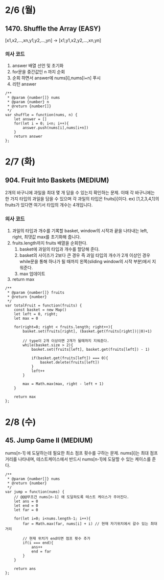 # 2/6 (월)
## 1470. Shuffle the Array (EASY)
[x1,x2,...,xn,y1,y2,...,yn] -> [x1,y1,x2,y2,...,xn,yn]

### 의사 코드
1. answer 배열 선언 및 초기화
2. for문을 중간값인 n 까지 순회
3. 순회 하면서 answer에 nums[i],nums[i+n] 푸시
4. 리턴 answer

```
/**
 * @param {number[]} nums
 * @param {number} n
 * @return {number[]}
 */
var shuffle = function(nums, n) {
    let answer = []
    for(let i = 0; i<n; i++){
        answer.push(nums[i],nums[i+n])
    }
    return answer 
};
```

# 2/7 (화)
## 904. Fruit Into Baskets (MEDIUM)
2개의 바구니에 과일을 최대 몇 개 담을 수 있는지 확인하는 문제.
이때 각 바구니에는 한 가지 타입의 과일을 담을 수 있으며
각 과일의 타입은 fruits[i]이다.
ex) [1,2,3,4,1]의 fruits가 있다면 여기서 타입의 개수는 4개입니다. 

### 의사 코드
1. 과일의 타입과 개수를 기록할 basket, window의 시작과 끝을 나타내는 left, right, 최댓값 max를 초기화해 줍니다.
2. fruits.length까지 fruits 배열을 순회한다.
   1. basket에 과일의 타입과 개수를 할당해 준다.
   2. basket의 사이즈가 2보다 큰 경우 즉 과일 타입의 개수가 2개 이상인 경우 while문을 통해 하나가 될 때까지 왼쪽(sliding window의 시작 부분)에서 지워준다.
   3. max 업데이트
3. return max

```
/**
 * @param {number[]} fruits
 * @return {number}
 */
var totalFruit = function(fruits) {
    const basket = new Map()
    let left = 0, right;
    let max = 0 
    
    for(right=0; right < fruits.length; right++){
        basket.set(fruits[right], (basket.get(fruits[right])||0)+1)
        
        // type이 2개 이상이면 2개가 될때까지 지워준다.
        while(basket.size > 2){
            basket.set(fruits[left], basket.get(fruits[left]) - 1)
            
            if(basket.get(fruits[left]) === 0){
                basket.delete(fruits[left])
            }
            left++
        }
        
        max = Math.max(max, right - left + 1)
    }
    
    return max
};
```

# 2/8 (수)
## 45. Jump Game II (MEDIUM)
nums[n-1] 에 도달하는데 필요한 최소 점프 횟수를 구하는 문제.
nums[i]는 최대 점프 거리를 나타내며, 테스트케이스에서 반드시 nums[n-1]에 도달할 수 있는 케이스를 준다.

```
/**
 * @param {number[]} nums
 * @return {number}
 */
var jump = function(nums) {
    // @@@무조건 nums[n-1] 에 도달하도록 테스트 케이스가 주어진다. 
    let ans = 0 
    let end = 0 
    let far = 0
    
    for(let i=0; i<nums.length-1; i++){
        far = Math.max(far, nums[i] + i) // 현재 자기위치에서 갈수 있는 최대 거리
        
        // 현재 위치가 end이면 점프 횟수 추가 
        if(i === end){ 
            ans++
            end = far
        }
    }
    
    return ans
};
```
